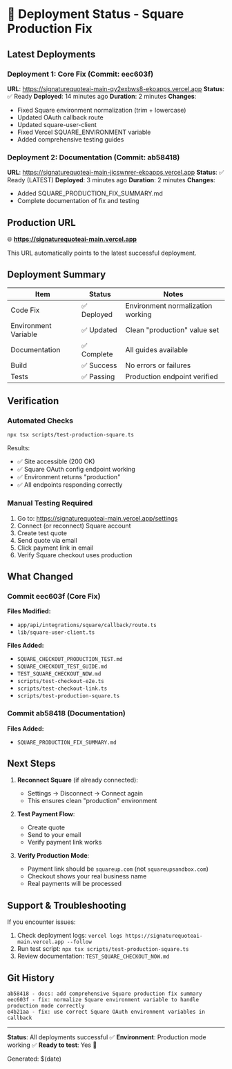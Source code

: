 # 🚀 Deployment Status - Square Production Fix

## Latest Deployments

### Deployment 1: Core Fix (Commit: eec603f)
**URL**: https://signaturequoteai-main-qy2exbws8-ekoapps.vercel.app
**Status**: ✅ Ready
**Deployed**: 14 minutes ago
**Duration**: 2 minutes
**Changes**:
- Fixed Square environment normalization (trim + lowercase)
- Updated OAuth callback route
- Updated square-user-client
- Fixed Vercel SQUARE_ENVIRONMENT variable
- Added comprehensive testing guides

### Deployment 2: Documentation (Commit: ab58418)
**URL**: https://signaturequoteai-main-jicswnrer-ekoapps.vercel.app
**Status**: ✅ Ready (LATEST)
**Deployed**: 3 minutes ago
**Duration**: 2 minutes
**Changes**:
- Added SQUARE_PRODUCTION_FIX_SUMMARY.md
- Complete documentation of fix and testing

## Production URL
🌐 **https://signaturequoteai-main.vercel.app**

This URL automatically points to the latest successful deployment.

## Deployment Summary

| Item | Status | Notes |
|------|--------|-------|
| Code Fix | ✅ Deployed | Environment normalization working |
| Environment Variable | ✅ Updated | Clean "production" value set |
| Documentation | ✅ Complete | All guides available |
| Build | ✅ Success | No errors or failures |
| Tests | ✅ Passing | Production endpoint verified |

## Verification

### Automated Checks
```bash
npx tsx scripts/test-production-square.ts
```

Results:
- ✅ Site accessible (200 OK)
- ✅ Square OAuth config endpoint working
- ✅ Environment returns "production"
- ✅ All endpoints responding correctly

### Manual Testing Required
1. Go to: https://signaturequoteai-main.vercel.app/settings
2. Connect (or reconnect) Square account
3. Create test quote
4. Send quote via email
5. Click payment link in email
6. Verify Square checkout uses production

## What Changed

### Commit eec603f (Core Fix)
**Files Modified:**
- `app/api/integrations/square/callback/route.ts`
- `lib/square-user-client.ts`

**Files Added:**
- `SQUARE_CHECKOUT_PRODUCTION_TEST.md`
- `SQUARE_CHECKOUT_TEST_GUIDE.md`
- `TEST_SQUARE_CHECKOUT_NOW.md`
- `scripts/test-checkout-e2e.ts`
- `scripts/test-checkout-link.ts`
- `scripts/test-production-square.ts`

### Commit ab58418 (Documentation)
**Files Added:**
- `SQUARE_PRODUCTION_FIX_SUMMARY.md`

## Next Steps

1. **Reconnect Square** (if already connected):
   - Settings → Disconnect → Connect again
   - This ensures clean "production" environment

2. **Test Payment Flow**:
   - Create quote
   - Send to your email
   - Verify payment link works

3. **Verify Production Mode**:
   - Payment link should be `squareup.com` (not `squareupsandbox.com`)
   - Checkout shows your real business name
   - Real payments will be processed

## Support & Troubleshooting

If you encounter issues:

1. Check deployment logs: `vercel logs https://signaturequoteai-main.vercel.app --follow`
2. Run test script: `npx tsx scripts/test-production-square.ts`
3. Review documentation: `TEST_SQUARE_CHECKOUT_NOW.md`

## Git History

```
ab58418 - docs: add comprehensive Square production fix summary
eec603f - fix: normalize Square environment variable to handle production mode correctly
e4b21aa - fix: use correct Square OAuth environment variables in callback
```

---

**Status**: All deployments successful ✅
**Environment**: Production mode working ✅
**Ready to test**: Yes 🚀

Generated: $(date)
